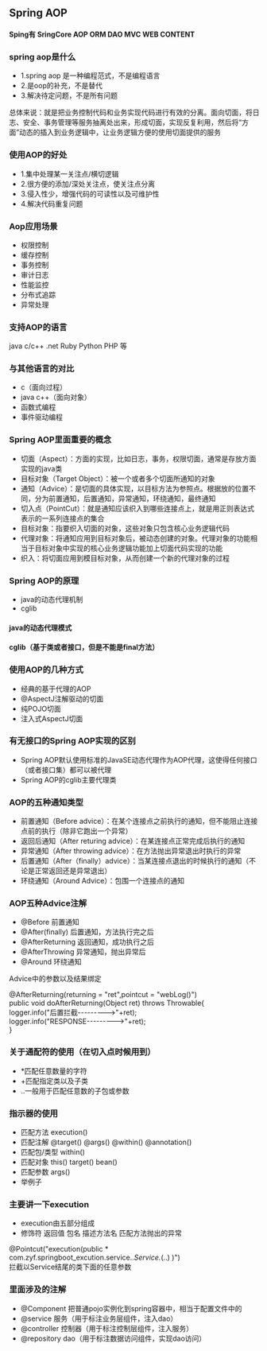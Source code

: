 ## Spring AOP
#### Sping有 SringCore  AOP  ORM  DAO  MVC  WEB  CONTENT

### spring aop是什么
* 1.spring aop 是一种编程范式，不是编程语言
* 2.是oop的补充，不是替代
* 3.解决待定问题，不是所有问题

总体来说：就是把业务控制代码和业务实现代码进行有效的分离。面向切面，将日志、安全、事务管理等服务抽离处出来，形成切面，实现反复利用，然后将“方面”动态的插入到业务逻辑中，让业务逻辑方便的使用切面提供的服务

### 使用AOP的好处
* 1.集中处理某一关注点/横切逻辑
* 2.很方便的添加/深处关注点，使关注点分离
* 3.侵入性少，增强代码的可读性以及可维护性
* 4.解决代码重复问题


### Aop应用场景
* 权限控制  
* 缓存控制  
* 事务控制  
* 审计日志 
* 性能监控 
* 分布式追踪   
* 异常处理

### 支持AOP的语言

java  c/c++  .net  Ruby  Python  PHP 等

###  与其他语言的对比
* c（面向过程）
* java c++（面向对象）
* 函数式编程
* 事件驱动编程

### Spring AOP里面重要的概念
* 切面（Aspect）：方面的实现，比如日志，事务，权限切面，通常是存放方面实现的java类
* 目标对象（Target Object）：被一个或者多个切面所通知的对象
* 通知（Advice）：是切面的具体实现，以目标方法为参照点。根据放的位置不同，分为前置通知，后置通知，异常通知，环绕通知，最终通知
* 切入点（PointCut）：就是通知应该织入到哪些连接点上，就是用正则表达式表示的一系列连接点的集合
* 目标对象：指要织入切面的对象，这些对象只包含核心业务逻辑代码
* 代理对象：将通知应用到目标对象后，被动态创建的对象。代理对象的功能相当于目标对象中实现的核心业务逻辑功能加上切面代码实现的功能
* 织入：将切面应用到模目标对象，从而创建一个新的代理对象的过程


### Spring AOP的原理
* java的动态代理机制
* cglib

#### java的动态代理模式


#### cglib（基于类或者接口，但是不能是final方法）

### 使用AOP的几种方式
* 经典的基于代理的AOP
* @AspectJ注解驱动的切面
* 纯POJO切面
* 注入式AspectJ切面

### 有无接口的Spring AOP实现的区别
* Spring AOP默认使用标准的JavaSE动态代理作为AOP代理，这使得任何接口（或者接口集）都可以被代理
* Spring AOP的cglib主要代理类

### AOP的五种通知类型
* 前置通知（Before advice）：在某个连接点之前执行的通知，但不能阻止连接点前的执行（除非它跑出一个异常）
* 返回后通知（After returing advice）：在某连接点正常完成后执行的通知
* 异常通知（After throwing advice）：在方法抛出异常退出时执行的异常
* 后置通知（After（finally）advice）：当某连接点退出的时候执行的通知（不论是正常返回还是异常退出）
* 环绕通知（Around Advice）：包围一个连接点的通知

### AOP五种Advice注解
* @Before  前置通知
* @After(finally) 后置通知，方法执行完之后
* @AfterReturning  返回通知，成功执行之后
* @AfterThrowing  异常通知，抛出异常后
* @Around  环绕通知

Advice中的参数以及结果绑定

@AfterReturning(returning = "ret",pointcut = "webLog()") <br>
    public void doAfterReturning(Object ret) throws Throwable{ <br>
        logger.info("后置拦截--------->"+ret);<br>
        logger.info("RESPONSE--------->"+ret);<br>
    }

### 关于通配符的使用（在切入点时候用到）
* *匹配任意数量的字符
* +匹配指定类以及子类
* ..一般用于匹配任意数的子包或参数

### 指示器的使用
* 匹配方法    execution()
* 匹配注解    @target()  @args() @within()  @annotation()
* 匹配包/类型 within()
* 匹配对象    this()  target()  bean()
* 匹配参数    args()
* 举例子

### 主要讲一下execution
* execution由五部分组成
* 修饰符 返回值 包名 描述方法名 匹配方法抛出的异常
 
@Pointcut("execution(public * com.zyf.springboot_excution.service..*Service.*(..) )") </br>
拦截以Service结尾的类下面的任意参数

### 里面涉及的注解
*  @Component 把普通pojo实例化到spring容器中，相当于配置文件中的<bean id="" class=""/>
* @service 服务（用于标注业务层组件，注入dao）
* @controller 控制器（用于标注控制层组件，注入服务）
* @repository dao（用于标注数据访问组件，实现dao访问）


